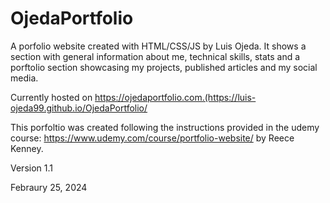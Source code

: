 # OjedaPortfolio
A porfolio website created with HTML/CSS/JS by Luis Ojeda. It shows a section with general information about me, technical skills, stats and a porftolio section showcasing my projects, published articles and my social media.

Currently hosted on https://ojedaportfolio.com.(https://luis-ojeda99.github.io/OjedaPortfolio/

This porfoltio was created following the instructions provided in the udemy course: https://www.udemy.com/course/portfolio-website/ by Reece Kenney.

Version 1.1

Febraury 25, 2024

